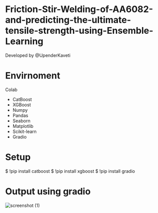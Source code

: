 # Friction-Stir-Welding-of-AA6082-and-predicting-the-ultimate-tensile-strength-using-Ensemble-Learning

Developed by @UpenderKaveti

# Envirnoment

Colab
* CatBoost
* XGBoost
* Numpy
* Pandas
* Seaborn
* Matplotlib
* Scikit-learn
* Gradio

# Setup

$ !pip install catboost
$ !pip install xgboost
$ !pip install gradio

# Output using gradio

![screenshot (1)](https://user-images.githubusercontent.com/83408384/116570370-d9555900-a927-11eb-830f-470435336561.png)
